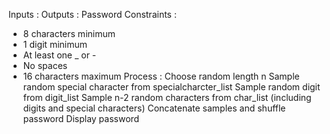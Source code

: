 Inputs :
Outputs :
Password
Constraints :
- 8 characters minimum
- 1 digit minimum
- At least one _ or -
- No spaces
- 16 characters maximum
Process :
Choose random length n
Sample random special character from specialcharcter_list
Sample random digit from digit_list
Sample n-2 random characters from char_list (including digits and special characters)
Concatenate samples and shuffle password
Display password